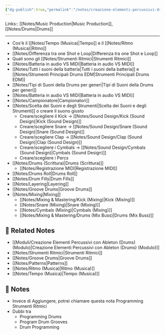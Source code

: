 ```yaml
---
{"dg-publish":true,"permalink":"/notes/creazione-elementi-percussivi-drums/"}
---
```


Links:: [[Notes/Music Production\|Music Production]], [[Notes/Drums\|Drums]] 

---

- Cos'è il [[Notes/Tempo (Musica)\|Tempo]] e il [[Notes/Ritmo (Musica)\|Ritmo]]
- [[Notes/Differenza tra one Shot e Loop\|Differenza tra one Shot e Loop]]
- Quali sono gli [[Notes/Strumenti Ritmici\|Strumenti Ritmici]]
- [[Notes/Batteria in audio VS MIDI\|Batteria in audio VS MIDI]]
- [[Notes/Tutti i suoni della batteria\|Tutti i suoni della batteria]] e [[Notes/Strumenti Principali Drums EDM\|Strumenti Principali Drums EDM]]
- [[Notes/Tipi di Suoni della Drums per generi\|Tipi di Suoni della Drums per generi]]
- [[Notes/Batteria in audio VS MIDI\|Batteria in audio VS MIDI]]
- [[Notes/Campionatore\|Campionatori]]
- [[Notes/Scelta dei Suoni e degli Strumenti\|Scelta dei Suoni e degli Strumenti]] o creare il suono giusto
	- Creare/scegliere il Kick → [[Notes/Sound Design/Kick (Sound Design)\|Kick (Sound Design)]]
	- Creare/scegliere Snare → [[Notes/Sound Design/Snare (Sound Design)\|Snare (Sound Design)]]
	- Creare/scegliere Clap → [[Notes/Sound Design/Clap (Sound Design)\|Clap (Sound Design)]]
	- Creare/scegliere i Cymbals → [[Notes/Sound Design/Cymbals (Sound Design)\|Cymbals (Sound Design)]]
	- Creare/scegliere i Percs
- [[Notes/Drums (Scrittura)\|Drums (Scrittura)]]
	- [[Notes/Registrazione MIDI\|Registrazione MIDI]]
- [[Notes/Drums Roll\|Drums Roll]]
- [[Notes/Drum Fills\|Drum Fills]]
- [[Notes/Layering\|Layering]]
- [[Notes/Groove Drums\|Groove Drums]]
- [[Notes/Mixing\|Mixing]]
	- [[Notes/Mixing & Mastering/Kick (Mixing)\|Kick (Mixing)]]
	- [[Notes/Snare (Mixing)\|Snare (Mixing)]]
	- [[Notes/Cymbals (Mixing)\|Cymbals (Mixing)]]
	- [[Notes/Mixing & Mastering/Drums (Mix Buss)\|Drums (Mix Buss)]]



## 🔗 Related Notes

- [[Moduli/Creazione Elementi Percussivi con Ableton (Drums) (Modulo)\|Creazione Elementi Percussivi con Ableton (Drums) (Modulo)]]
- [[Notes/Strumenti Ritmici\|Strumenti Ritmici]]
- [[Notes/Groove Drums\|Groove Drums]]
- [[Notes/Patterns\|Patterns]]
- [[Notes/Ritmo (Musica)\|Ritmo (Musica)]]
- [[Notes/Tempo (Musica)\|Tempo (Musica)]]


## 📝 Notes

- Invece di Aggiungere, potrei chiamare questa nota Programming Strumenti Ritmici
- Dubbi tra
	- Programming Drums
	- Program Drum Grooves
	- Drum Programming

